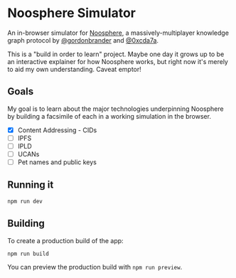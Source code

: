 # Noosphere Simulator

An in-browser simulator for [Noosphere](https://github.com/subconsciousnetwork/noosphere), a massively-multiplayer knowledge graph protocol by [@gordonbrander](https://twitter.com/gordonbrander) and [@0xcda7a](https://twitter.com/0xcda7a).

This is a "build in order to learn" project. Maybe one day it grows up to be an interactive explainer for how Noosphere works, but right now it's merely to aid my own understanding. Caveat emptor!

## Goals

My goal is to learn about the major technologies underpinning Noosphere by building a facsimile of each in a working simulation in the browser.

- [x] Content Addressing - CIDs
- [ ] IPFS
- [ ] IPLD
- [ ] UCANs
- [ ] Pet names and public keys

## Running it

```bash
npm run dev
```

## Building

To create a production build of the app:

```bash
npm run build
```

You can preview the production build with `npm run preview`.

